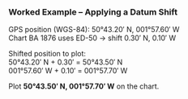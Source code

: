 ### Worked Example – Applying a Datum Shift
GPS position (WGS-84): 50°43.20′ N, 001°57.60′ W  
Chart BA 1876 uses ED-50 → shift 0.30′ N, 0.10′ W  

Shifted position to plot:  
50°43.20′ N + 0.30′ = 50°43.50′ N  
001°57.60′ W + 0.10′ = 001°57.70′ W  

Plot **50°43.50′ N, 001°57.70′ W** on the chart.